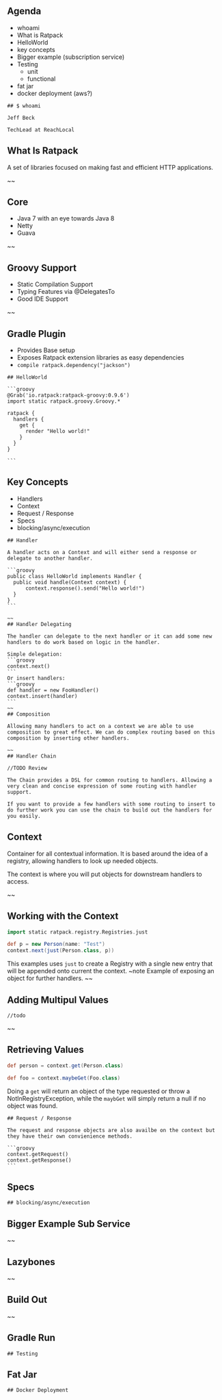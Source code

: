 ## Agenda

   * whoami
   * What is Ratpack
   * HelloWorld
   * key concepts
   * Bigger example (subscription service)
   * Testing
      * unit
      * functional
   * fat jar
   * docker deployment (aws?)
~~~~
## $ whoami

Jeff Beck

TechLead at ReachLocal

~~~~
## What Is Ratpack

A set of libraries focused on making fast and efficient HTTP applications.

~~
## Core

 * Java 7 with an eye towards Java 8
 * Netty
 * Guava

~~
## Groovy Support

 * Static Compilation Support
 * Typing Features via @DelegatesTo
 * Good IDE Support

~~
## Gradle Plugin

 * Provides Base setup
 * Exposes Ratpack extension libraries as easy dependencies
  * `compile ratpack.dependency("jackson")`

~~~~
## HelloWorld

```groovy
@Grab('io.ratpack:ratpack-groovy:0.9.6')
import static ratpack.groovy.Groovy.*

ratpack {
  handlers {
    get {
      render "Hello world!"
    }
  }
}

```

~~~~
## Key Concepts

  * Handlers
  * Context
  * Request / Response  
  * Specs
  * blocking/async/execution

~~~~
## Handler

A handler acts on a Context and will either send a response or delegate to another handler.

```groovy
public class HelloWorld implements Handler {
  public void handle(Context context) {
      context.response().send("Hello world!")
  }
}
```

~~
## Handler Delegating

The handler can delegate to the next handler or it can add some new handlers to do work based on logic in the handler.

Simple delegation:
```groovy
context.next()
```
Or insert handlers:
```groovy
def handler = new FooHandler()
context.insert(handler)
```
~~
## Composition

Allowing many handlers to act on a context we are able to use composition to great effect. We can do complex routing based on this composition by inserting other handlers.

~~
## Handler Chain

//TODO Review

The Chain provides a DSL for common routing to handlers. Allowing a very clean and concise expression of some routing with handler support.

If you want to provide a few handlers with some routing to insert to do further work you can use the chain to build out the handlers for you easily.

~~~~
## Context

Container for all contextual information. It is based around the idea of a registry, allowing handlers to look up needed objects.

The context is where you will put objects for downstream handlers to access.

~~
## Working with the Context

```groovy
import static ratpack.registry.Registries.just

def p = new Person(name: "Test")
context.next(just(Person.class, p))
```

This examples uses `just` to create a Registry with a single new entry that will be appended onto current the context.
~note
Example of exposing an object for further handlers.
~~
## Adding Multipul Values

```
//todo
```

~~
## Retrieving Values

```groovy
def person = context.get(Person.class)

def foo = context.maybeGet(Foo.class)
```

Doing a `get` will return an object of the type requested or throw a NotInRegistryException, while the `maybGet` will simply return a null if no object was found.

~~~~
## Request / Response

The request and response objects are also availbe on the context but they have their own convienience methods.

```groovy
context.getRequest()
context.getResponse()
```
~~~~
## Specs
~~~~
## blocking/async/execution
~~~~
## Bigger Example Sub Service

~~
## Lazybones

~~
## Build Out

~~
## Gradle Run

~~~~
## Testing

~~~~
## Fat Jar

~~~~
## Docker Deployment
